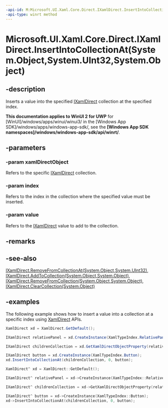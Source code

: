 ```yaml
---
-api-id: M:Microsoft.UI.Xaml.Core.Direct.IXamlDirect.InsertIntoCollectionAt(System.Object,System.UInt32,System.Object)
-api-type: winrt method
---
```


# Microsoft.UI.Xaml.Core.Direct.IXamlDirect.InsertIntoCollectionAt(System.Object,System.UInt32,System.Object)

<!--
public void InsertIntoCollectionAt (object xamlDirectObject, uint index, object value);
-->

## -description

Inserts a value into the specified [IXamlDirect](ixamldirect.md) collection at the specified index.

**This documentation applies to WinUI 2 for UWP** for [WinUI]/windows/apps/winui/winui3/ in the [Windows App SDK]/windows/apps/windows-app-sdk/, see the **[Windows App SDK namespaces]/windows/windows-app-sdk/api/winrt/**.

## -parameters

### -param xamlDirectObject

Refers to the specific [IXamlDirect](ixamldirect.md) collection.

### -param index

Refers to the index in the collection where the specified value must be inserted.

### -param value

Refers to the [IXamlDirect](ixamldirect.md) value to add to the collection.

## -remarks

## -see-also

[IXamlDirect.RemoveFromCollectionAt(System.Object,System.UInt32)](ixamldirect_removefromcollectionat_1329285826.md), [IXamlDirect.AddToCollection(System.Object,System.Object)](ixamldirect_addtocollection_1533490820.md), [IXamlDirect.RemoveFromCollection(System.Object,System.Object)](ixamldirect_removefromcollection_2015158471.md), [IXamlDirect.ClearCollection(System.Object)](ixamldirect_clearcollection_1351804274.md)

## -examples

The following example shows how to insert a value into a collection at a specific index using [XamlDirect](xamldirect.md) APIs.

```C#
XamlDirect xd = XamlDirect.GetDefault();

IXamlDirect relativePanel = xd.CreateInstance(XamlTypeIndex.RelativePanel);

IXamlDirect childrenCollection = xd.GetXamlDirectObjectProperty(relativePanel, XamlPropertyIndex.Panel_Children);

IXamlDirect button = xd.CreateInstance(XamlTypeIndex.Button);
xd.InsertIntoCollectionAt(childrenCollection, 0, button);
```

```CPP
XamlDirect^ xd = XamlDirect::GetDefault();

IXamlDirect^ relativePanel = xd->CreateInstance(XamlTypeIndex::RelativePanel);

IXamlDirect^ childrenCollection = xd->GetXamlDirectObjectProperty(relativePanel, XamlPropertyIndex::Panel_Children);

IXamlDirect^ button = xd->CreateInstance(XamlTypeIndex::Button);
xd->InsertIntoCollectionAt(childrenCollection, 0, button);
```
